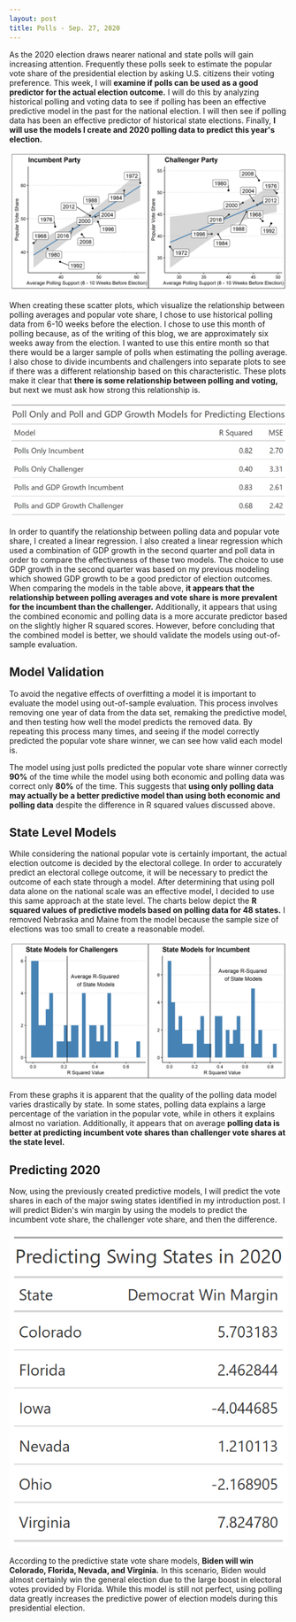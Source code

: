 ```yaml
---
layout: post
title: Polls - Sep. 27, 2020
---
```


As the 2020 election draws nearer national and state polls will gain increasing attention. Frequently these polls seek to estimate the popular vote share of the presidential election by asking U.S. citizens their voting preference. This week, I will **examine if polls can be used as a good predictor for the actual election outcome.** I will do this by analyzing historical polling and voting data to see if polling has been an effective predictive model in the past for the national election. I will then see if polling data has been an effective predictor of historical state elections. Finally, **I will use the models I create and 2020 polling data to predict this year's election.**

![picture](../images/poll_vote_plot.png)

When creating these scatter plots, which visualize the relationship between polling averages and popular vote share, I chose to use historical polling data from 6-10 weeks before the election. I chose to use this month of polling because, as of the writing of this blog, we are approximately six weeks away from the election. I wanted to use this entire month so that there would be a larger sample of polls when estimating the polling average. I also chose to divide incumbents and challengers into separate plots to see if there was a different relationship based on this characteristic. These plots make it clear that **there is some relationship between polling and voting,** but next we must ask how strong this relationship is. 

![picture](../images/poll_models_gt.png)

In order to quantify the relationship between polling data and popular vote share, I created a linear regression. I also created a linear regression which used a combination of GDP growth in the second quarter and poll data in order to compare the effectiveness of these two models. The choice to use GDP growth in the second quarter was based on my previous modeling which showed GDP growth to be a good predictor of election outcomes. When comparing the models in the table above, **it appears that the relationship between polling averages and vote share is more prevalent for the incumbent than the challenger.** Additionally, it appears that using the combined economic and polling data is a more accurate predictor based on the slightly higher R squared scores. However, before concluding that the combined model is better, we should validate the models using out-of-sample evaluation. 

## Model Validation

To avoid the negative effects of overfitting a model it is important to evaluate the model using out-of-sample evaluation. This process involves removing one year of data from the data set, remaking the predictive model, and then testing how well the model predicts the removed data. By repeating this process many times, and seeing if the model correctly predicted the popular vote share winner, we can see how valid each model is. 

The model using just polls predicted the popular vote share winner correctly **90%** of the time while the model using both economic and polling data was correct only **80%** of the time. This suggests that **using only polling data may actually be a better predictive model than using both economic and polling data** despite the difference in R squared values discussed above. 

## State Level Models

While considering the national popular vote is certainly important, the actual election outcome is decided by the electoral college. In order to accurately predict an electoral college outcome, it will be necessary to predict the outcome of each state through a model. After determining that using poll data alone on the national scale was an effective model, I decided to use this same approach at the state level. The charts below depict the **R squared values of predictive models based on polling data for 48 states.** I removed Nebraska and Maine from the model because the sample size of elections was too small to create a reasonable model. 

![picture](../images/state_models_plot.png)

From these graphs it is apparent that the quality of the polling data model varies drastically by state. In some states, polling data explains a large percentage of the variation in the popular vote, while in others it explains almost no variation. Additionally, it appears that on average **polling data is better at predicting incumbent vote shares than challenger vote shares at the state level.**

## Predicting 2020

Now, using the previously created predictive models, I will predict the vote shares in each of the major swing states identified in my introduction post. I will predict Biden's win margin by using the models to predict the incumbent vote share, the challenger vote share, and then the difference.

![picture](../images/swing_states_win.png)

According to the predictive state vote share models, **Biden will win Colorado, Florida, Nevada, and Virginia.** In this scenario, Biden would almost certainly win the general election due to the large boost in electoral votes provided by Florida. While this model is still not perfect, using polling data greatly increases the predictive power of election models during this presidential election. 
